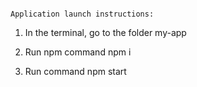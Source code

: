                                                                       Application launch instructions:
1. In the terminal, go to the folder my-app


2. Run npm command npm i


3. Run command npm start
